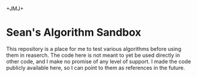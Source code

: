 +JMJ+

# Sean's Algorithm Sandbox
This repository is a place for me to test various algorithms before using them in reaserch.
The code here is not meant to yet be used directly in other code, and I make no promise of any level of support.
I made the code publicly available here, so I can point to them as references in the future.

